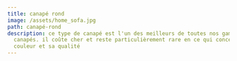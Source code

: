 ```yaml
---
title: canapé rond
image: /assets/home_sofa.jpg
path: canapé-rond
description: ce type de canapé est l'un des meilleurs de toutes nos gammes de
  canapés. il coûte cher et reste particulièrement rare en ce qui concerne sa
  couleur et sa qualité
---
```

